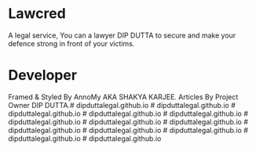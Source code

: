 # Lawcred

A legal service, You can a lawyer DIP DUTTA to secure and make your defence strong in front of your victims.

# Developer

Framed & Styled By AnnoMy AKA SHAKYA KARJEE.
Articles By Project Owner DIP DUTTA.#   d i p d u t t a l e g a l . g i t h u b . i o  
 #   d i p d u t t a l e g a l . g i t h u b . i o  
 #   d i p d u t t a l e g a l . g i t h u b . i o  
 #   d i p d u t t a l e g a l . g i t h u b . i o  
 #   d i p d u t t a l e g a l . g i t h u b . i o  
 #   d i p d u t t a l e g a l . g i t h u b . i o  
 #   d i p d u t t a l e g a l . g i t h u b . i o  
 #   d i p d u t t a l e g a l . g i t h u b . i o  
 #   d i p d u t t a l e g a l . g i t h u b . i o  
 #   d i p d u t t a l e g a l . g i t h u b . i o  
 #   d i p d u t t a l e g a l . g i t h u b . i o  
 #   d i p d u t t a l e g a l . g i t h u b . i o  
 #   d i p d u t t a l e g a l . g i t h u b . i o  
 